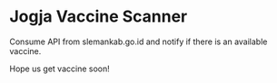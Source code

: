 # Jogja Vaccine Scanner
Consume API from slemankab.go.id and notify if there is an available vaccine.

Hope us get vaccine soon!
